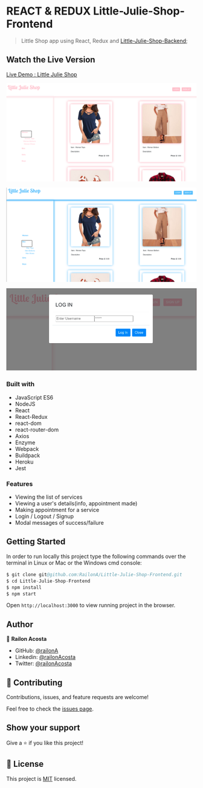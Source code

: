 # REACT & REDUX  Little-Julie-Shop-Frontend
> Little Shop app using React, Redux and [Little-Julie-Shop-Backend](https://github.com/RailonA/Little-Julie-Shop-Backend);

## Watch the Live Version

[Live Demo : Little Julie Shop](https://littlejulieshop.herokuapp.com/)

![screenshot1](./src/Assets/images/FemaleHomePageScreenshot.png)

![screenshot2](./src/Assets/images/MaleHomePageScreenshot.png)

![screenshot3](./src/Assets/images/LoginScreen.png)

### Built with
- JavaScript ES6
- NodeJS
- React
- React-Redux
- react-dom
- react-router-dom
- Axios
- Enzyme
- Webpack
- Buildpack
- Heroku
- Jest

### Features
- Viewing the list of services
- Viewing a user's details(info, appointment made)
- Making appointment for a service
- Login / Logout / Signup
- Modal messages of success/failure

## Getting Started

In order to run locally this project type the following commands over the terminal in Linux or Mac or the Windows cmd console:

```s
$ git clone git@github.com:RailonA/Little-Julie-Shop-Frontend.git
$ cd Little-Julie-Shop-Frontend
$ npm install
$ npm start

```

Open `http://localhost:3000` to view running project in the browser.

## Author

👤 **Railon Acosta**

- GitHub: [@railonA](https://github.com/RailonA)
- Linkedin: [@railonAcosta](https://www.linkedin.com/in/railon-acosta-81265180/)
- Twitter: [@railonAcosta](https://twitter.com/RailonAcosta)


## 🤝 Contributing

Contributions, issues, and feature requests are welcome!

Feel free to check the [issues page](https://github.com/RailonA/Little-Julie-Shop-Frontend/issues).

## Show your support

Give a ⭐️ if you like this project!

## 📝 License

This project is [MIT](https://opensource.org/licenses/MIT) licensed.